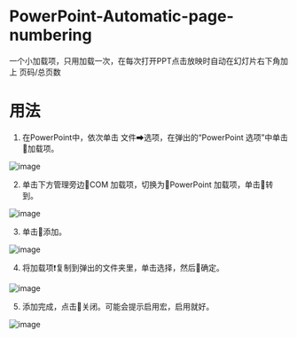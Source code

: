 # PowerPoint-Automatic-page-numbering
一个小加载项，只用加载一次，在每次打开PPT点击放映时自动在幻灯片右下角加上 页码/总页数

# 用法
1. 在PowerPoint中，依次单击 文件➡选项，在弹出的“PowerPoint 选项”中单击🔰加载项。

![image](https://user-images.githubusercontent.com/51102482/227157265-9c38df03-f80c-4d28-a900-42f7b00357dc.png)

2. 单击下方管理旁边🔰COM 加载项，切换为🔰PowerPoint 加载项，单击🔰转到。

![image](https://user-images.githubusercontent.com/51102482/227156711-ac9e66bf-e7c7-4a84-8ecf-fe3f422b85c1.png)

3. 单击🔰添加。

![image](https://user-images.githubusercontent.com/51102482/227156753-6ea591e5-854b-4bfd-ade8-730a0849ceda.png)

4. 将加载项❗复制到弹出的文件夹里，单击选择，然后🔰确定。

![image](https://user-images.githubusercontent.com/51102482/227156796-4516a680-d9ec-4380-ad71-89c57443838a.png)

5. 添加完成，点击🔰关闭。可能会提示启用宏，启用就好。

![image](https://user-images.githubusercontent.com/51102482/227156825-1f743c35-9bd9-440a-b2d1-9b9ad01e5f96.png)
